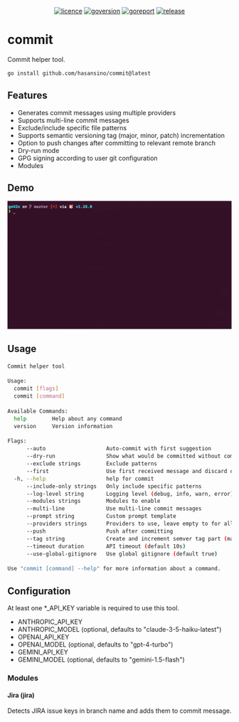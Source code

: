 <p align="center">
<a href="https://opensource.org/licenses/MIT"><img src="https://img.shields.io/badge/License-MIT-yellow.svg" alt="licence"></a>
<a href="https://golang.org/"><img src="https://img.shields.io/badge/Go-1.24.6-00ADD8?style=flat&logo=go" alt="goversion"></a>
<a href="https://goreportcard.com/report/github.com/hasansino/commit"><img src="https://goreportcard.com/badge/github.com/hasansino/commit" alt="goreport"></a>
<a href="https://github.com/hasansino/commit/releases"><img src="https://img.shields.io/github/v/release/hasansino/commit" alt="release"></a>
</p>

# commit

Commit helper tool.

```bash
go install github.com/hasansino/commit@latest
```

## Features

- Generates commit messages using multiple providers
- Supports multi-line commit messages
- Exclude/include specific file patterns
- Supports semantic versioning tag (major, minor, patch) incrementation
- Option to push changes after committing to relevant remote branch
- Dry-run mode
- GPG signing according to user git configuration
- Modules

## Demo

![Demo](./demo.gif)

## Usage

```bash
Commit helper tool

Usage:
  commit [flags]
  commit [command]

Available Commands:
  help        Help about any command
  version     Version information

Flags:
      --auto                   Auto-commit with first suggestion
      --dry-run                Show what would be committed without committing
      --exclude strings        Exclude patterns
      --first                  Use first received message and discard others
  -h, --help                   help for commit
      --include-only strings   Only include specific patterns
      --log-level string       Logging level (debug, info, warn, error) (default "info")
      --modules strings        Modules to enable
      --multi-line             Use multi-line commit messages
      --prompt string          Custom prompt template
      --providers strings      Providers to use, leave empty to for all (claude|openai|gemini)
      --push                   Push after committing
      --tag string             Create and increment semver tag part (major|minor|patch)
      --timeout duration       API timeout (default 10s)
      --use-global-gitignore   Use global gitignore (default true)

Use "commit [command] --help" for more information about a command.
```

## Configuration

At least one *_API_KEY variable is required to use this tool.

- ANTHROPIC_API_KEY
- ANTHROPIC_MODEL (optional, defaults to "claude-3-5-haiku-latest")
- OPENAI_API_KEY
- OPENAI_MODEL (optional, defaults to "gpt-4-turbo")
- GEMINI_API_KEY
- GEMINI_MODEL (optional, defaults to "gemini-1.5-flash")

### Modules

#### Jira (jira)

Detects JIRA issue keys in branch name and adds them to commit message.
